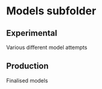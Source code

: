 # Models subfolder

## Experimental

Various different model attempts


## Production

Finalised models
